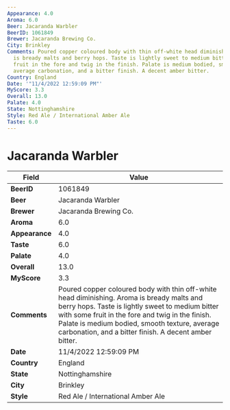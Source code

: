 ```yaml
---
Appearance: 4.0
Aroma: 6.0
Beer: Jacaranda Warbler
BeerID: 1061849
Brewer: Jacaranda Brewing Co.
City: Brinkley
Comments: Poured copper coloured body with thin off-white head diminishing. Aroma
  is bready malts and berry hops. Taste is lightly sweet to medium bitter with some
  fruit in the fore and twig in the finish. Palate is medium bodied, smooth texture,
  average carbonation, and a bitter finish. A decent amber bitter.
Country: England
Date: '"11/4/2022 12:59:09 PM"'
MyScore: 3.3
Overall: 13.0
Palate: 4.0
State: Nottinghamshire
Style: Red Ale / International Amber Ale
Taste: 6.0
---
```


# Jacaranda Warbler

| Field         | Value |
|---------------|-------|
| **BeerID** | 1061849 |
| **Beer** | Jacaranda Warbler |
| **Brewer** | Jacaranda Brewing Co. |
| **Aroma** | 6.0 |
| **Appearance** | 4.0 |
| **Taste** | 6.0 |
| **Palate** | 4.0 |
| **Overall** | 13.0 |
| **MyScore** | 3.3 |
| **Comments** | Poured copper coloured body with thin off-white head diminishing. Aroma is bready malts and berry hops. Taste is lightly sweet to medium bitter with some fruit in the fore and twig in the finish. Palate is medium bodied, smooth texture, average carbonation, and a bitter finish. A decent amber bitter. |
| **Date** | 11/4/2022 12:59:09 PM |
| **Country** | England |
| **State** | Nottinghamshire |
| **City** | Brinkley |
| **Style** | Red Ale / International Amber Ale |
